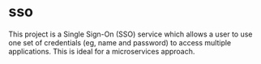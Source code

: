 # sso

This project is a Single Sign-On (SSO) service which allows a user to use one set of credentials (eg, name and password) to access multiple applications.
This is ideal for a microservices approach.